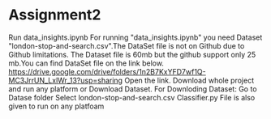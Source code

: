 # Assignment2
Run data_insights.ipynb
For running "data_insights.ipynb" you need Dataset "london-stop-and-search.csv".The DataSet file is not on Github due to Github limitations.
The Dataset file is 60mb but the github support only 25 mb.You can find DataSet file on the link below.
https://drive.google.com/drive/folders/1n2B7KxYFD7wf1Q-MC3JrrUN_LxlWr_13?usp=sharing
Open the link.
Download whole project and run any platform or Download Dataset.
For Downloding Dataset:
Go to Datase folder
Select london-stop-and-search.csv
Classifier.py File is also given to run on any platfoam
